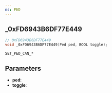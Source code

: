 ```yaml
---
ns: PED
---
```

## _0xFD6943B6DF77E449

```c
// 0xFD6943B6DF77E449
void _0xFD6943B6DF77E449(Ped ped, BOOL toggle);
```

```
SET_PED_CAN_*
```

## Parameters
* **ped**:
* **toggle**:
